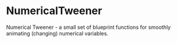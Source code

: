 # NumericalTweener
Numerical Tweener - a small set of blueprint functions for smoothly animating (changing) numerical variables.
